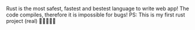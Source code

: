 Rust is the most safest, fastest and bestest language to write web app! The code compiles, therefore it is impossible for bugs! PS: This is my first rust project (real) 🦀🦀🦀🦀🦀
